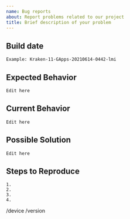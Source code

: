 ```yaml
---
name: Bug reports
about: Report problems related to our project
title: Brief description of your problem
---
```


<!-- INSTRUCTIONS
What not to report
- Bugs in unofficial builds or anything not downloaded from our official portal
- Missing Builds
- Problems with the website
- Asking for device support
- Feature requests

Make sure not to use extra mods when reporting a problem (for example: Magisk)

If you need help please check our Telegram group at https://t.me/AOSPKChat

Anything between <!- - and - -> won't be shown when your issue is created.
-->

## Build date
<!--- Anything that can help us identify the build you are using -->
```
Example: Kraken-11-GApps-20210614-0442-lmi
```

## Expected Behavior
<!--- Tell us what should happen -->
```
Edit here
```

## Current Behavior
<!--- Tell us what happens instead of the expected behavior -->
```
Edit here
```

## Possible Solution
<!--- Not obligatory, but suggest a fix/reason for the bug, -->
```
Edit here
```

## Steps to Reproduce
<!--- Provide a link to a live example, or an unambiguous set of steps to -->
<!--- reproduce this bug. Include code to reproduce, if relevant -->
```
1.
2.
3.
4.
```

<!-- THIS SECTION IS MANDATORY. If it is not filled out correctly, your issue will be marked as invalid.
Example:
/device polaris (found at https://wiki.aospk.org/devices/)
/version eleven or eleven_plus (for plus version)
-->

/device
/version
